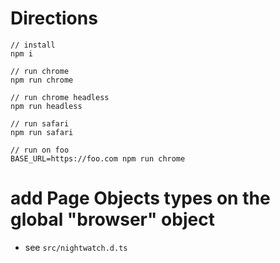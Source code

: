 
# Directions
```
// install
npm i

// run chrome
npm run chrome

// run chrome headless
npm run headless

// run safari
npm run safari

// run on foo
BASE_URL=https://foo.com npm run chrome
```

# add Page Objects types on the global "browser" object
- see `src/nightwatch.d.ts`
